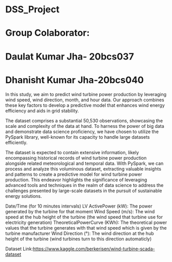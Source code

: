# DSS_Project
# Group Colaborator: 
# Daulat Kumar Jha- 20bcs037
# Dhanisht Kumar Jha-20bcs040

In this study, we aim to predict wind turbine power production by leveraging wind speed, wind direction, month, and hour data. Our approach combines these key factors to develop a predictive model that enhances wind energy efficiency and aids in grid stability.

The dataset comprises a substantial 50,530 observations, showcasing the scale and complexity of the data at hand. To harness the power of big data and demonstrate data science proficiency, we have chosen to utilize the PySpark library, well-known for its capacity to handle large datasets efficiently.

The dataset is expected to contain extensive information, likely encompassing historical records of wind turbine power production alongside related meteorological and temporal data. With PySpark, we can process and analyze this voluminous dataset, extracting valuable insights and patterns to create a predictive model for wind turbine power production. This endeavor highlights the significance of leveraging advanced tools and techniques in the realm of data science to address the challenges presented by large-scale datasets in the pursuit of sustainable energy solutions.

Date/Time (for 10 minutes intervals)
LV ActivePower (kW): The power generated by the turbine for that moment
Wind Speed (m/s): The wind speed at the hub height of the turbine (the wind speed that turbine use for electricity generation)
TheoreticalPowerCurve (KWh): The theoretical power values that the turbine generates with that wind speed which is given by the turbine manufacturer
Wind Direction (°): The wind direction at the hub height of the turbine (wind turbines turn to this direction automaticly)

Dataset Link:https://www.kaggle.com/berkerisen/wind-turbine-scada-dataset
